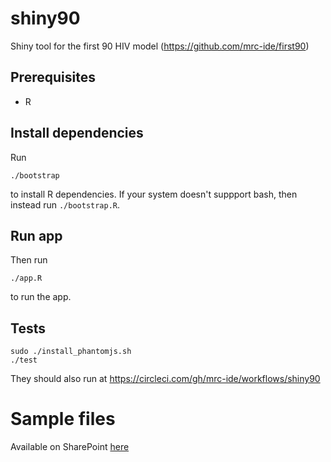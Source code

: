# shiny90
Shiny tool for the first 90 HIV model (https://github.com/mrc-ide/first90)

## Prerequisites
* R

## Install dependencies
Run

```
./bootstrap
```

to install R dependencies. If your system doesn't suppport bash, then instead run `./bootstrap.R`.

## Run app
Then run 

```
./app.R
```

to run the app.

## Tests
```
sudo ./install_phantomjs.sh
./test
```

They should also run at https://circleci.com/gh/mrc-ide/workflows/shiny90

# Sample files
Available on SharePoint [here](https://imperiallondon-my.sharepoint.com/:f:/r/personal/epidem_ic_ac_uk/Documents/UNAIDS%20Ref%20Group%20Shared%20Drive/Ref%20Group%20Meetings/Meetings%202018/first%2090%20workshop%20-%20Wisbech%20August%202018?csf=1&e=MFospr)